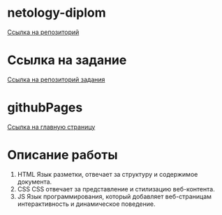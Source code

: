 # netology-diplom

[Ссылка на репозиторий](https://github.com/Ginanin987/netology-diplom)

# Ссылка на задание

[Ссылка на репозиторий задания](https://github.com/VladaIsakova/js-cp-diploma-edited/tree/main)

# githubPages

[Ссылка на главную страницу](https://ginanin987.github.io/netology-diplom/client/index.html#)

# Описание работы

1. HTML
   Язык разметки, отвечает за структуру и содержимое документа.
2. CSS
   CSS отвечает за представление и стилизацию веб-контента.
3. JS
   Язык программирования, который добавляет веб-страницам интерактивность и динамическое поведение.
